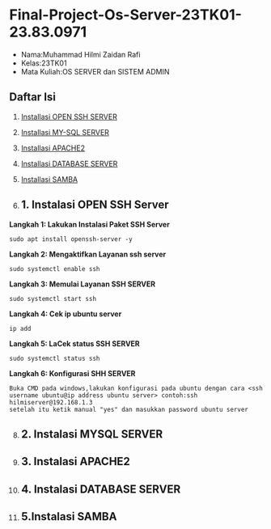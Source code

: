 # Final-Project-Os-Server-23TK01-23.83.0971
- Nama:Muhammad Hilmi Zaidan Rafi
- Kelas:23TK01
- Mata Kuliah:OS SERVER dan SISTEM ADMIN

## Daftar Isi
1. [Installasi OPEN SSH SERVER](#1.-Installasi-OPEN-SSH-SERVER)
2. [Installasi MY-SQL SERVER](#2.-Installasi-MY-SQL-SERVER)
3. [Installasi APACHE2](#3.-Installasi-APACHE2)
4. [Installasi DATABASE SERVER](#4.-Installasi-DATABASE-SERVER)
5. [Installasi SAMBA](#5.-Installasi-SAMBA)

6. ## 1. Instalasi OPEN SSH Server
**Langkah 1: Lakukan Instalasi Paket SSH Server**

```
sudo apt install openssh-server -y
```
**Langkah 2: Mengaktifkan Layanan ssh server**
```
sudo systemctl enable ssh
```
**Langkah 3: Memulai Layanan SSH SERVER**

```
sudo systemctl start ssh
```
**Langkah 4: Cek ip ubuntu server**
```
ip add
```
**Langkah 5: LaCek status SSH SERVER**

```
sudo systemctl status ssh
```
**Langkah 6: Konfigurasi SHH SERVER**
```
Buka CMD pada windows,lakukan konfigurasi pada ubuntu dengan cara <ssh username ubuntu@ip address ubuntu server> contoh:ssh hilmiserver@192.168.1.3
setelah itu ketik manual "yes" dan masukkan password ubuntu server
```

8. ## 2. Instalasi MYSQL SERVER
9. ## 3. Instalasi APACHE2
10. ## 4. Instalasi DATABASE SERVER
11. ## 5.Instalasi SAMBA
